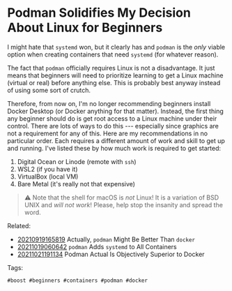 # Podman Solidifies My Decision About Linux for Beginners

I might hate that `systemd` won, but it clearly has and `podman` is the
*only* viable option when creating containers that need `systemd` (for
whatever reason).

The fact that `podman` officially requires Linux is not a disadvantage.
It just means that beginners will need to prioritize learning to get a
Linux machine (virtual or real) before anything else. This is probably
best anyway instead of using some sort of crutch.

Therefore, from now on, I'm no longer recommending beginners install
Docker Desktop (or Docker anything for that matter). Instead, the first
thing any beginner should do is get root access to a Linux machine under
their control. There are lots of ways to do this --- especially since
graphics are not a requirement for any of this. Here are my
recommendations in no particular order. Each requires a different amount
of work and skill to get up and running. I've listed these by how much
work is required to get started:

1. Digital Ocean or Linode (remote with `ssh`)
1. WSL2 (if you have it)
1. VirtualBox (local VM)
1. Bare Metal (it's really not that expensive)

> ⚠️
> Note that the shell for macOS is *not* Linux! It is a variation of BSD
> UNIX and *will not work*! Please, help stop the insanity and spread
> the word.

Related:

* [20210919165819](/20210919165819/) Actually, `podman` Might Be Better Than `docker`
* [20211019060642](/20211019060642/) `podman` Adds `systemd` to All Containers
* [20211021191134](/20211021191134/) Podman Actual Is Objectively Superior to Docker

Tags:

    #boost #beginners #containers #podman #docker
